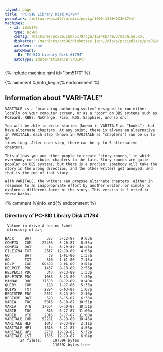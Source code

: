 ```yaml
---
layout: page
title: "PC-SIG Library Disk #1794"
permalink: /software/pcx86/sw/misc/pcsig/1000-1999/DISK1794/
machines:
  - id: ibm5170
    type: pcx86
    config: /machines/pcx86/ibm/5170/cga/1024kb/rev3/machine.xml
    diskettes: /machines/pcx86/diskettes.json,/disks/pcsigdisks/pcx86/diskettes.json
    autoGen: true
    autoMount:
      B: "PC-SIG Library Disk #1794"
    autoType: $date\r$time\rB:\rDIR\r
---
```


{% include machine.html id="ibm5170" %}

{% comment %}info_begin{% endcomment %}

## Information about "VARI-TALE"

    VARITALE is a "branching authoring system" designed to run either
    locally on your computer screen, or as a "door" on BBS systems such as
    PCBoard, RBBS, NoChange, Fido, ROS, Sapphire, and so on.
    
    You will be able to write stories (known in VARITALE as "books") that
    have alternate chapters. At any point, there is always an alternative.
    In VARITALE, each step (known in VARITALE as "chapters") can be up to 50
    lines long. After each step, there can be up to 5 alternative chapters.
    
    This allows you and other people to create "story-rounds," in which
    everybody contributes chapters to the tale. Story-rounds are quite
    popular on BBS systems, but there is a problem: somebody will take the
    story in the wrong direction, and the other writers get annoyed. And
    that is the end of that story.
    
    With VARITALE, the writers can propose alternate chapters, either in
    response to an inappropriate effort by another writer, or simply to
    explore a different facet of the story. This version is limited to
    three books.
{% comment %}info_end{% endcomment %}


### Directory of PC-SIG Library Disk #1794

     Volume in drive A has no label
     Directory of A:\

    BACK     BAT       385   5-22-87   9:03a
    CONFIG   COM     22486   5-26-87   8:55a
    CONFIG   DAT        54   8-29-89  10:46a
    FILE1794 TXT      2517  12-20-89   4:05p
    GO       BAT        38   1-01-80   1:37a
    GO       TXT       540   1-01-80   7:15a
    HELP     EXE     59408   8-06-89   9:55p
    HELPCCF  PDC      1467   8-23-89   2:56p
    HELPEXIT PDC       343   8-23-89   1:33p
    HELPINTR PDC      1033   8-23-89   1:30p
    MANUAL   DOC     17583   8-22-89   8:40a
    QUERY    COM       128   1-27-86   5:35a
    QUIPS    TXT      2884   6-03-87   1:07p
    REGISTER PDC      2562   8-23-89   2:16p
    RESTORE  BAT       520   5-25-87   6:36a
    VARIA    TOC      5076   6-10-87  10:51p
    VARIA    VTB     17664   6-10-87  10:51p
    VARIB    TOC       846   5-27-87  11:00a
    VARIB    VTB      2816   5-27-87  11:00a
    VARITALE COM     52291   8-29-89  10:46a
    VARITALE HLP      1043   8-23-89   2:11p
    VARITALE HP1      1648   5-21-87   4:56p
    VARITALE HP2      2759  12-29-87   5:32p
    VARITALE LST      1305  12-29-87   6:04p
           24 file(s)     197396 bytes
                          110592 bytes free
